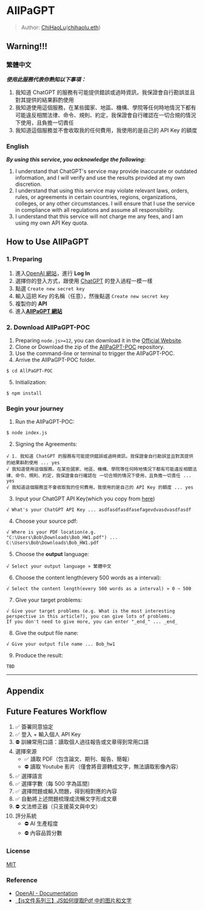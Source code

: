 # AllPaGPT

> Author: [ChiHaoLu](https://chihaolu.me)([chihaolu.eth](https://chihaolu.eth.xyz))

## Warning!!!

### 繁體中文
***使用此服務代表你熟知以下事項：***
1. 我知道 ChatGPT 的服務有可能提供錯誤或過時資訊，我保證會自行勘誤並且對其提供的結果斟酌使用
1. 我知道使用這個服務，在某些國家、地區、機構、學院等任何時地情況下都有可能違反相關法律、命令、規則、約定，我保證會自行確認在一切合規的情況下使用，且負擔一切責任
1. 我知道這個服務並不會收取我的任何費用，我使用的是自己的 API Key 的額度

### English
***By using this service, you acknowledge the following:***
1. I understand that ChatGPT's service may provide inaccurate or outdated information, and I will verify and use the results provided at my own discretion.
1. I understand that using this service may violate relevant laws, orders, rules, or agreements in certain countries, regions, organizations, colleges, or any other circumstances. I will ensure that I use the service in compliance with all regulations and assume all responsibility.
1. I understand that this service will not charge me any fees, and I am using my own API Key quota.

## How to Use AllPaGPT

### 1. Preparing
1. 進入[OpenAI 網站](https://platform.openai.com/account/api-keys)，進行 **Log In**
1. 選擇你的登入方式，跟使用 [ChatGPT](https://chat.openai.com/chat) 的登入過程一模一樣
1. 點選 `Create new secret key`
1. 輸入這把 Key 的名稱（任意），然後點選 `Create new secret key`
1. 複製你的 **API**
1. 進入[**AllPaGPT 網站**](https://all-pa-gpt.vercel.app/)

### 2. Download AllPaGPT-POC
1. Preparing `node.js>=12`, you can download it in the [Official Website]().
2. Clone or Download the zip of the [AllPaGPT-POC](https://github.com/ChiHaoLu/AllPaGPT-POC) repository.
3. Use the command-line or terminal to trigger the AllPaGPT-POC.
4. Arrive the AllPaGPT-POC folder.
```
$ cd AllPaGPT-POC
```
5. Initialization:
```
$ npm install
```

### Begin your journey

1. Run the AllPaGPT-POC:
```
$ node index.js
```
2. Signing the Agreements:
```
√ 1. 我知道 ChatGPT 的服務有可能提供錯誤或過時資訊，我保證會自行勘誤並且對其提供的結果斟酌使用 ... yes
√ 我知道使用這個服務，在某些國家、地區、機構、學院等任何時地情況下都有可能違反相關法律、命令、規則、約定，我保證會自行確認在 一切合規的情況下使用，且負擔一切責任 ... yes
√ 我知道這個服務並不會收取我的任何費用，我使用的是自己的 API Key 的額度 ... yes
```
3. Input your ChatGPT API Key(which you copy from [here](#1-preparing))
```
√ What's your ChatGPT API Key ... asdfasdfasdfasefagevdvasdvasdfasdf
```
4. Choose your source pdf:
```
√ Where is your PDF location(e.g. "C:\Users\Bob\Downloads\Bob_HW1.pdf") ... C:\Users\Bob\Downloads\Bob_HW1.pdf
```
5. Choose the **output** language:
```
√ Select your output language » 繁體中文
```
6. Choose the content length(every 500 words as a interval):
```
√ Select the content length(every 500 words as a interval) » 0 ~ 500
```
7. Give your target problems:
```
√ Give your target problems (e.g. What is the most interesting perspective in this article?), you can give lots of problems. 
If you don't need to give more, you can enter "_end_" ... _end_
```
8. Give the output file nane:
```
√ Give your output file name ... Bob_hw1
```
9. Produce the result:
```
TBD
```


---

## Appendix

## Future Features Workflow
1. ✅ 簽署同意協定
2. ✅ 登入 + 輸入個人 API Key
3. ⛔ 訓練常用口語：讀取個人過往報告或文章得到常用口語
4. 選擇來源
    - ✅ 讀取 PDF（包含論文、期刊、報告、簡報）
    - ⛔ 讀取 Youtube 影片（僅會將音源轉成文字，無法讀取影像內容）
5. ✅ 選擇語言
6. ✅ 選擇字數（每 500 字為區間）
7. ✅ 選擇問題或輸入問題，得到相對應的內容
8. ✅ 自動將上述問題梳理成流暢文字形成文章
9. ⛔ 文法修正器（只支援英文與中文）
10. 評分系統
    - ⛔ AI 生產程度
    - ⛔ 內容品質分數

### License

[MIT](./LICENSE)

### Reference

- [OpenAI - Documentation](https://platform.openai.com/docs/api-reference/chat)
- [【js文件系列三】JS如何提取Pdf 中的图片和文字](https://www.haorooms.com/post/js_pdfjs_imagetext)